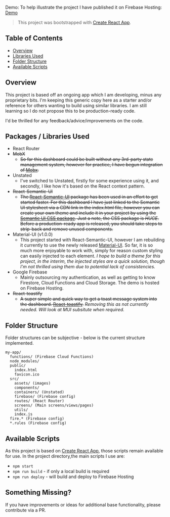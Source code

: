 Demo: To help illustrate the project I have published it on Firebase Hosting: [Demo](https://material-ui-mobx-starter.firebaseapp.com/)

> This project was bootstrapped with [Create React App](https://github.com/facebookincubator/create-react-app).

## Table of Contents

- [Overview](#overview)
- [Libraries Used](#libraries-used)
- [Folder Structure](#folder-structure)
- [Available Scripts](#available-scripts)

## Overview

This project is based off an ongoing app which I am developing, minus any proprietary bits. I'm keeping this generic copy here as a starter and/or reference for others wanting to build using similar libraries. I am still learning so I do not propose this to be production-ready code.

I'd be thrilled for any feedback/advice/improvements on the code.

## Packages / Libraries Used

- React Router
- ~~MobX~~
  - ~~So far this dashboard could be built without any 3rd-party state management system, however for practice, I have begun integration of [Mobx](https://mobx.js.org/).~~
- Unstated
  - I've switched to Unstated, firstly for some experience using it, and secondly, I like how it's based on the React context pattern.
- ~~React-Semantic-UI~~
  - ~~The [React-Semantic-UI](http://react.semantic-ui.com) package has been used in an effort to get started faster. For this dashboard I have just linked to the Semantic UI stylesheet via a CDN link in the index.html file, however you can create your own theme and include it in your project by using the [Semantic UI CSS package](https://react.semantic-ui.com/usage#semantic-ui-css-package). Just a note, the CSS package is _HUGE_. Before a production-ready app is released, you should take steps to strip-back and remove unused components.~~
- Material-UI (v1.0.0)
  - This project started with React-Semantic-UI, however I am rebuilding it currently to use the newly released [Material-UI](https://material-ui.com). So far, it is so much more enjoyable to work with, simply for reason custom styling can easily injected to each element. _I hope to build a theme for this project, in the interim, the injected styles are a quick solution, though I'm not thrilled using them due to potential lack of consistencies._
- Google Firebase
  - Mainly outsourcing my authentication, as well as getting to know Firestore, Cloud Functions and Cloud Storage. The demo is hosted on Firebase Hosting.
- ~~React-toastify~~
  - ~~A super simple and quick way to get a toast message system into the dashboard. [React-toastify](https://fkhadra.github.io/react-toastify/).~~ _Removing this as not currently needed. Will look at MUI subsitute when required._

## Folder Structure

Folder structures can be subjective - below is the current structure implemented.

```
my-app/
  functions/ (Firebase Cloud Functions)
  node_modules/
  public/
    index.html
    favicon.ico
  src/
    assets/ (images)
    components/
    containers/ (Unstated)
    firebase/ (Firebase config)
    routes/ (React Router)
    screens/ (Main screens/views/pages)
    utils/
    index.js
  fire.* (Firebase config)
  *.rules (Firebase config)
```

## Available Scripts

As this project is based on [Create React App](https://github.com/facebookincubator/create-react-app), those scripts remain available for use. In the project directory,the main scripts I use are:

- `npm start`
- `npm run build` - if only a local build is required
- `npm run deploy` - will build and deploy to Firebase Hosting

## Something Missing?

If you have improvements or ideas for additional base functionality, please contribute via a PR.
